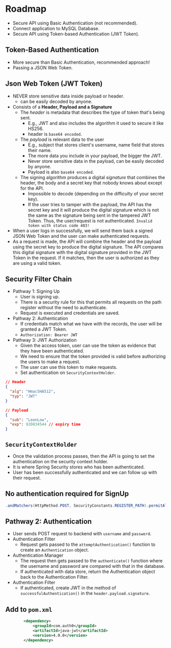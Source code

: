 # Roadmap

- Secure API using Basic Authentication (not recommended).
- Connect application to MySQL Database.
- Secure API using Token-based Authentication (JWT Token).

## Token-Based Authentication

- More secure than Basic Authentication, recommended approach!
- Passing a JSON Web Token.

## Json Web Token (JWT Token)

- NEVER store sensitive data inside payload or header.
  - can be easily decoded by anyone.
- Consists of a **Header, Payload and a Signature**
  - The _header_ is metadata that describes the type of token that's being sent.
    - E.g., JWT and also includes the algorithm it used to secure it like HS256.
    - header is `base64 encoded`.
  - The _payload_ is relevant data to the user
    - E.g., subject that stores client's username, name field that stores their name.
    - The more data you include in your payload, the bigger the JWT.
    - Never store sensitive data in the payload, can be easily decoded by anyone.
    - Payload is also `base64 encoded`.
  - The signing algorithm produces a digital _signature_ that combines the header, the body and a secret key that nobody knows about except for the API.
    - Impossible to decode (depending on the difficulty of your secret key).
    - If the user tries to tamper with the payload, the API has the secret key and it will produce the digital signature which is not the same as the signature being sent in the tampered JWT Token. Thus, the user/request is not authenticated. `Invalid token with status code 403!`
- When a user logs in successfully, we will send them back a signed JSON Web Token and the user can make authenticated requests.
- As a request is made, the API will combine the header and the payload using the secret key to produce the digital signature. The API compares this digital signature with the digital signature provided in the JWT Token in the request. If it matches, then the user is authorized as they are using a valid token.

## Security Filter Chain

- Pathway 1: Signing Up
  - User is signing up.
  - There is a security rule for this that permits all requests on the path register without the need to authenticate.
  - Request is executed and credentials are saved.
- Pathway 2: Authentication
  - If credentials match what we have with the records, the user will be granted a JWT Token.
  - `Authorization: Bearer JWT`
- Pathway 3: JWT Authorization
  - Given the access token, user can use the token as evidence that they have been authenticated.
  - We need to ensure that the token provided is valid before authorizing the users to make a request.
  - The user can use this token to make requests.
  - Set authentication on `SecurityContextHolder`.

```json
// Header
{
  "alg": "HmacSHA512",
  "typ": "JWT"
}

// Payload
{
  "sub": "LeonLow",
  "exp": 920834544 // expiry time
}
```

## `SecurityContextHolder`

- Once the validation process passes, then the API is going to set the authentication on the security context holder.
- It is where Spring Security stores who has been authenticated.
- User has been successfully authenticated and we can follow up with their request.

## No authentication required for SignUp

```java
.andMatchers(HttpMethod.POST, SecurityConstants.REGISTER_PATH).permitAll() // not requiring authentication
```

## Pathway 2: Authentication

- User sends POST request to backend with `username` and `password`.
- Authentication Filter
  - Request gets passed to the `attemptAuthentication()` function to create an `Authentication` object.
- Authentication Manager
  - The request then gets passed to the `authenticate()` function where the username and password are compared with that in the database.
  - If authenticated with data store, return the Authentication object back to the Authentication Filter.
- Authentication Filter
  - If authenticated, create JWT in the method of `successfulAuthentication()` in the `header.payload.signature`.

## Add to `pom.xml`

```xml
		<dependency>
			<groupId>com.auth0</groupId>
			<artifactId>java-jwt</artifactId>
			<version>4.0.0</version>
		</dependency>
```